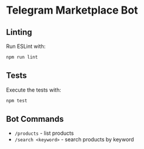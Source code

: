 # Telegram Marketplace Bot

## Linting

Run ESLint with:

```bash
npm run lint
```

## Tests

Execute the tests with:

```bash
npm test
```

## Bot Commands

- `/products` - list products
- `/search <keyword>` - search products by keyword
